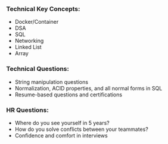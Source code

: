 ### **Technical Key Concepts:**

- Docker/Container
- DSA
- SQL
- Networking
- Linked List
- Array
  
### **Technical Questions:**

- String manipulation questions
- Normalization, ACID properties, and all normal forms in SQL
- Resume-based questions and certifications

### **HR Questions:**

- Where do you see yourself in 5 years?
- How do you solve conflicts between your teammates?
- Confidence and comfort in interviews

